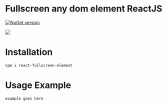 #

# Fullscreen any dom element ReactJS

[![NuGet version](https://badge.fury.io/js/react-js-snackbar.svg)](https://www.npmjs.com/package/react-js-snackbar)

![](https://media.giphy.com/media/L2r3TB3IKSV3c2SVPq/giphy.gif)

# Installation

```
npm i react-fullscreen-element
```

# Usage Example

```
example goes here
```

[build-badge]: https://img.shields.io/travis/user/repo/master.png?style=flat-square
[build]: https://travis-ci.org/user/repo
[npm-badge]: https://img.shields.io/npm/v/npm-package.png?style=flat-square
[npm]: https://www.npmjs.org/package/npm-package
[coveralls-badge]: https://img.shields.io/coveralls/user/repo/master.png?style=flat-square
[coveralls]: https://coveralls.io/github/user/repo
